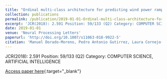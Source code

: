 ```yaml
---
title: "Ordinal multi-class architecture for predicting wind power ramp events based on reservoir computing"
collection: publications
permalink: /publication/2019-01-01-Ordinal-multi-class-architecture-for-predicting-wind-power-ramp-events-based-on-reservoir-computing
excerpt: 'JCR(2018): 2.591 Position: 59/133 (Q2) Category: COMPUTER SCIENCE, ARTIFICIAL INTELLIGENCE'
date: 2019-01-01
venue: 'Neural Processing Letters'
paperurl: 'http://doi.org/10.1007/s11063-018-9922-5'
citation: 'Manuel Dorado-Moreno, Pedro Antonio Gutirrez, Laura Cornejo-Bueno, Luis Prieto, Sancho Salcedo-Sanz, Csar Hervs-Martınez, &quot;Ordinal multi-class architecture for predicting wind power ramp events based on reservoir computing.&quot; Neural Processing Letters, Vol. Accepted on 2018/09/19, 2019.'
---
```

JCR(2018): 2.591 Position: 59/133 (Q2) Category: COMPUTER SCIENCE, ARTIFICIAL INTELLIGENCE

[Access paper here](http://doi.org/10.1007/s11063-018-9922-5){:target="_blank"}
